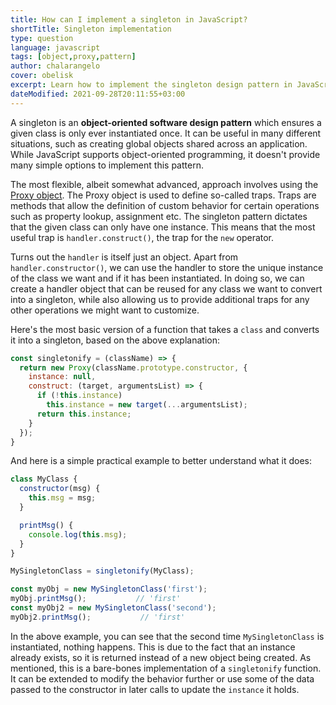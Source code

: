 ```yaml
---
title: How can I implement a singleton in JavaScript?
shortTitle: Singleton implementation
type: question
language: javascript
tags: [object,proxy,pattern]
author: chalarangelo
cover: obelisk
excerpt: Learn how to implement the singleton design pattern in JavaScript, using the Proxy object.
dateModified: 2021-09-28T20:11:55+03:00
---
```


A singleton is an **object-oriented software design pattern** which ensures a given class is only ever instantiated once. It can be useful in many different situations, such as creating global objects shared across an application. While JavaScript supports object-oriented programming, it doesn't provide many simple options to implement this pattern.

The most flexible, albeit somewhat advanced, approach involves using the [Proxy object](https://developer.mozilla.org/en-US/docs/Web/JavaScript/Reference/Global_Objects/Proxy). The Proxy object is used to define so-called traps. Traps are methods that allow the definition of custom behavior for certain operations such as property lookup, assignment etc. The singleton pattern dictates that the given class can only have one instance. This means that the most useful trap is `handler.construct()`, the trap for the `new` operator.

Turns out the `handler` is itself just an object. Apart from `handler.constructor()`, we can use the handler to store the unique instance of the class we want and if it has been instantiated. In doing so, we can create a handler object that can be reused for any class we want to convert into a singleton, while also allowing us to provide additional traps for any other operations we might want to customize.

Here's the most basic version of a function that takes a `class` and converts it into a singleton, based on the above explanation:

```js
const singletonify = (className) => {
  return new Proxy(className.prototype.constructor, {
    instance: null,
    construct: (target, argumentsList) => {
      if (!this.instance)
        this.instance = new target(...argumentsList);
      return this.instance;
    }
  });
}
```

And here is a simple practical example to better understand what it does:

```js
class MyClass {
  constructor(msg) {
    this.msg = msg;
  }

  printMsg() {
    console.log(this.msg);
  }
}

MySingletonClass = singletonify(MyClass);

const myObj = new MySingletonClass('first');
myObj.printMsg();           // 'first'
const myObj2 = new MySingletonClass('second');
myObj2.printMsg();           // 'first'
```

In the above example, you can see that the second time `MySingletonClass` is instantiated, nothing happens. This is due to the fact that an instance already exists, so it is returned instead of a new object being created. As mentioned, this is a bare-bones implementation of a `singletonify` function. It can be extended to modify the behavior further or use some of the data passed to the constructor in later calls to update the `instance` it holds.
